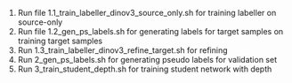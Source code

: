 1. Run file 1.1_train_labeller_dinov3_source_only.sh for training labeller on source-only
2. Run file 1.2_gen_ps_labels.sh for generating labels for target samples on training target samples
3. Run 1.3_train_labeller_dinov3_refine_target.sh for refining
4. Run 2_gen_ps_labels.sh for generating pseudo labels for validation set
5. Run 3_train_student_depth.sh for training student network with depth